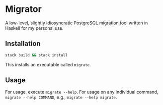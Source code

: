 # Migrator

A low-level, slightly idiosyncratic PostgreSQL migration tool written in Haskell for my personal use.

## Installation

```sh
stack build && stack install
```

This installs an executable called `migrate`.

## Usage

For usage, execute `migrate --help`. For usage on any individual command, `migrate --help COMMAND`, e.g., `migrate --help migrate`.